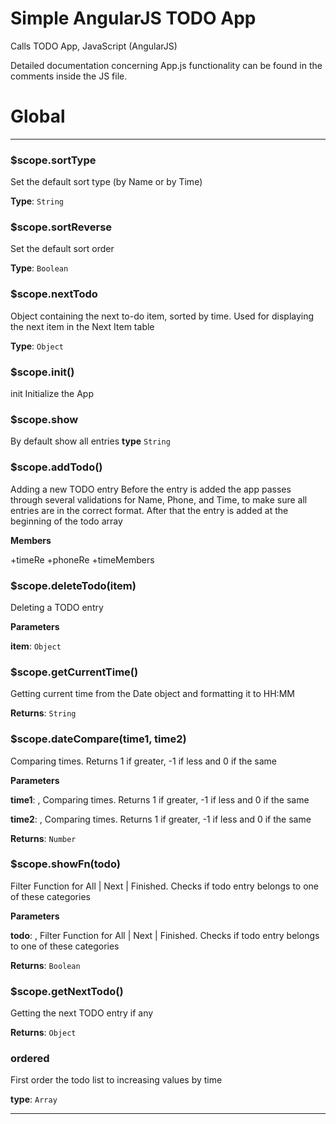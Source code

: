 # Simple AngularJS TODO App
Calls TODO App,
JavaScript (AngularJS)

Detailed documentation concerning App.js functionality can be found in the comments inside the JS file.

# Global

* * *

### $scope.sortType

Set the default sort type (by Name or by Time)

**Type**: `String`

### $scope.sortReverse

Set the default sort order

**Type**: `Boolean`

### $scope.nextTodo

Object containing the next to-do item, sorted by time.
Used for displaying the next item in the Next Item table

**Type**: `Object`

### $scope.init()

init
Initialize the App

### $scope.show

By default show all entries
**type** `String`

### $scope.addTodo()

Adding a new TODO entry
Before the entry is added the app passes through several validations for Name, Phone, and Time, to make sure all entries are in the correct format.
After that the entry is added at the beginning of the todo array

**Members**

+timeRe
+phoneRe
+timeMembers

### $scope.deleteTodo(item)

Deleting a TODO entry

**Parameters**

**item**: `Object`



### $scope.getCurrentTime()

Getting current time from the Date object and formatting it to HH:MM

**Returns**: `String`


### $scope.dateCompare(time1, time2)

Comparing times. Returns 1 if greater, -1 if less and 0 if the same

**Parameters**

**time1**: , Comparing times. Returns 1 if greater, -1 if less and 0 if the same

**time2**: , Comparing times. Returns 1 if greater, -1 if less and 0 if the same

**Returns**: `Number`


### $scope.showFn(todo)

Filter Function for All | Next | Finished.
Checks if todo entry belongs to one of these categories

**Parameters**

**todo**: , Filter Function for All | Next | Finished.
Checks if todo entry belongs to one of these categories

**Returns**: `Boolean`


### $scope.getNextTodo()

Getting the next TODO entry if any

**Returns**: `Object`

### ordered

First order the todo list to increasing values by time

**type**: `Array`

* * *










